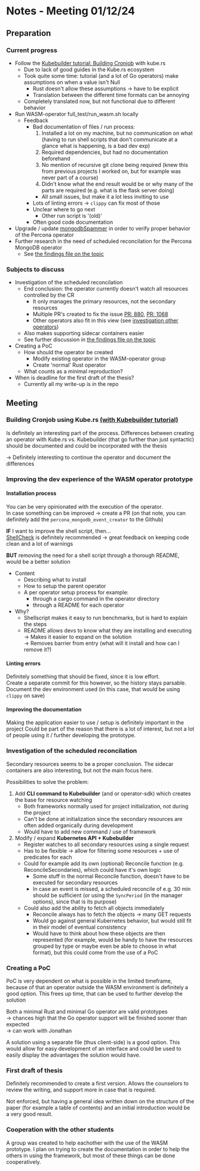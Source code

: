# Notes - Meeting 01/12/24

## Preparation
### Current progress
- Follow the [Kubebuilder tutorial: Building Cronjob](https://book.kubebuilder.io/cronjob-tutorial/cronjob-tutorial) with kube.rs
  - Due to lack of good guides in the Kube.rs ecosystem
  - Took quite some time: tutorial (and a lot of Go operators) make assumptions on when a value isn't Null
    - Rust doesn't allow these assumptions -> have to be explicit
    - Translation between the different time formats can be annoying
  - Completely translated now, but not functional due to different behavior
- Run WASM-operator full_test/run_wasm.sh locally
  - Feedback
    - Bad documentation of files / run process:
      1. Installed a lot on my machine, but no communication on what  
         (having to run shell scripts that don't communicate at a glance what is happening, is a bad dev exp)
      2. Required dependencies, but had no documentation beforehand
      3. No mention of recursive git clone being required (knew this from previous projects I worked on, but for example was never part of a course)
      4. Didn't know what the end result would be or why many of the parts are required (e.g. what is the flask server doing)
      - All small issues, but make it a lot less inviting to use
    - Lots of linting errors -> `clippy` can fix most of those
    - Unclear where to go next
      - Other run script is '(old)'
    - Often good code documentation
- Upgrade / update [mongodbSpammer](https://github.com/idlab-discover/wasm-operator/tree/main/controllers/mongodbSpammer) in order to verify proper behavior of the Percona operator
- Further research in the need of scheduled reconcilation for the Percona MongoDB operator
  - See [the findings file on the topic](../findings/investigation_percona_mongodb_reconcile.md)


### Subjects to discuss
- Investigation of the scheduled reconcilation
  - End conclusion: the operator currently doesn't watch all resources controlled by the CR
    - It only manages the primary resources, not the secondary resources
    - Multiple PR's created to fix the issue [PR: 880](https://github.com/percona/percona-server-mongodb-operator/pull/880), [PR: 1068](https://github.com/percona/percona-server-mongodb-operator/pull/1068)
    - Other operators also fit in this view (see [investigation other operators](../findings/investigation_other_operators.md))
  - Also makes supporting sidecar containers easier
  - See further discussion in [the findings file on the topic](../findings/investigation_percona_mongodb_reconcile.md)
- Creating a PoC
  - How should the operator be created
    - Modify existing operator in the WASM-operator group
    - Create 'normal' Rust operator
  - What counts as a minimal reproduction?
- When is deadline for the first draft of the thesis?
  - Currently all my write-up is in the repo


## Meeting
### Building Cronjob using Kube.rs [(with Kubebuilder tutorial)](https://book.kubebuilder.io/cronjob-tutorial/cronjob-tutorial)
Is definitely an interesting part of the process.
Differences between creating an operator with Kube.rs vs. Kubebuilder (that go further than just syntactic) should be documented and could be incorporated with the thesis

-> Definitely interesting to continue the operator and document the differences

### Improving the dev experience of the WASM operator prototype
#### Installation process
You can be very opinionated with the execution of the operator.  
In case something can be improved -> create a PR
(on that note, you can definitely add the `percona_mongodb_event_creator` to the Github)

**IF** I want to improve the shell script, then...  
[ShellCheck](https://www.shellcheck.net/) is definitely recommended -> great feedback on keeping code clean and a lot of warnings

**BUT** removing the need for a shell script through a thorough README, would be a better solution
  - Content
    - Describing what to install
    - How to setup the parent operator
    - A per operator setup process for example:
      - through a cargo command in the operator directory
      - through a README for each operator
  - Why?
    - Shellscript makes it easy to run benchmarks, but is hard to explain the steps
    - README allows devs to know what they are installing and executing  
      -> Makes it easier to expand on the solution  
      -> Removes barrier from entry (what will it install and how can I remove it?)


#### Linting errors
Definitely something that should be fixed, since it is low effort.  
Create a separate commit for this however, so the history stays parsable.  
Document the dev environment used (in this case, that would be using `clippy` on save)

#### Improving the documentation
Making the application easier to use / setup is definitely important in the project
Could be part of the reason that there is a lot of interest, but not a lot of people using it / further developing the prototype.


### Investigation of the scheduled reconcilation
Secondary resources seems to be a proper conclusion.
The sidecar containers are also interesting, but not the main focus here.

Possibilities to solve the problem:
1. Add **CLI command to Kubebuilder** (and or operator-sdk) which creates the base for resource watching
   - Both frameworks normally used for project initialization, not during the project
   - Can't be done at initialization since the secondary resources are often added organically during development
   - Would have to add new command / use of framework
2. Modify / expand **Kubernetes API + Kubebuilder**
   - Register watches to all secondary resources using a single request
   - Has to be flexible -> allow for filtering some resources + use of predicates for each
   - Could for example add its own (optional) Reconcile function (e.g. ReconcileSecondaries), which could have it's own logic
     - Some stuff in the normal Reconcile function, doesn't have to be executed for secondary resources
     - In case an event is missed, a scheduled reconcile of e.g. 30 min should be sufficient (or using the `SyncPeriod` (in the manager options), since that is its purpose)
   - Could also add the ability to fetch all objects immediately
     - Reconcile always has to fetch the objects -> many GET requests
     - Would go against general Kubernetes behavior, but would still fit in their model of eventual consistency
     - Would have to think about how these objects are then represented (for example, would be handy to have the resources grouped by type or maybe even be able to choose in what format), but this could come from the use of a PoC


### Creating a PoC
PoC is very dependent on what is possible in the limited timeframe,
because of that an operator outside the WASM environment is definitely a good option.
This frees up time, that can be used to further develop the solution

Both a minimal Rust and minimal Go operator are valid prototypes  
-> chances high that the Go operator support will be finished sooner than expected  
-> can work with Jonathan

A solution using a separate file (thus client-side) is a good option.
This would allow for easy development of an interface and could be used to easily display the advantages the solution would have.


### First draft of thesis
Definitely recommended to create a first version.
Allows the counselors to review the writing, and support more in case that is required.

Not enforced, but having a general idea written down on the structure of the paper (for example a table of contents) and an initial introduction would be a very good result.

### Cooperation with the other students
A group was created to help eachother with the use of the WASM prototype.
I plan on trying to create the documentation in order to help the others in using the framework, but most of these things can be done cooperatively.
